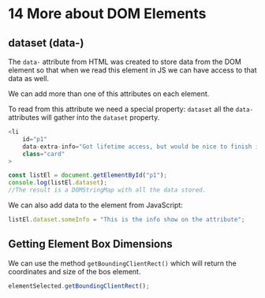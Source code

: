 # 14 More about DOM Elements

## dataset (data-)

The `data-` attribute from HTML was created to store data from the DOM element so that when we read this element in JS we can have access to that data as well.

We can add more than one of this attributes on each element.

To read from this attribute we need a special property:
`dataset` all the `data-` attributes will gather into the `dataset` property.

```JavaScript
<li
    id="p1"
    data-extra-info="Got lifetime access, but would be nice to finish it soon!"
    class="card"
>

const listEl = document.getElementById("p1");
console.log(listEl.dataset);
//The result is a DOMStringMap with all the data stored.
```

We can also add data to the element from JavaScript:
```JavaScript
listEl.dataset.someInfo = "This is the info show on the attribute";
```

## Getting Element Box Dimensions

We can use the method `getBoundingClientRect()` which will return the coordinates and size of the bos element.

```JavaScript
elementSelected.getBoundingClientRect();
```